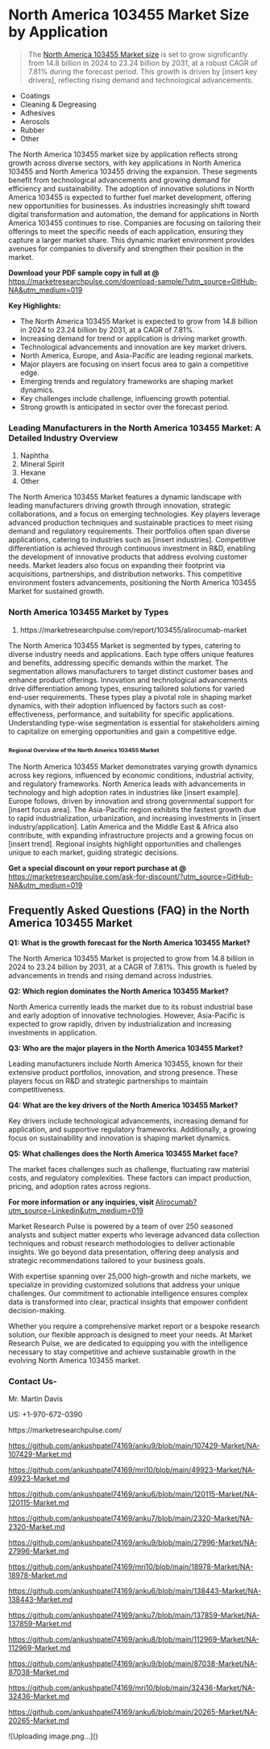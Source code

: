 <h1>North America 103455 Market&nbsp;Size by Application</h1><blockquote><p>The <a href="https://marketresearchpulse.com/download-sample/?utm_source=GitHub-NA&amp;utm_medium=019">North America 103455 Market size</a> is set to grow significantly from 14.8 billion in 2024 to 23.24 billion by 2031, at a robust CAGR of 7.81% during the forecast period. This growth is driven by [insert key drivers], reflecting rising demand and technological advancements.</p></blockquote><ul><li>Coatings<li> Cleaning & Degreasing<li> Adhesives<li> Aerosols<li> Rubber<li> Other</li></ul><p>The North America 103455 market size by application reflects strong growth across diverse sectors, with key applications in North America 103455 and North America 103455 driving the expansion. These segments benefit from technological advancements and growing demand for efficiency and sustainability. The adoption of innovative solutions in North America 103455 is expected to further fuel market development, offering new opportunities for businesses. As industries increasingly shift toward digital transformation and automation, the demand for applications in North America 103455 continues to rise. Companies are focusing on tailoring their offerings to meet the specific needs of each application, ensuring they capture a larger market share. This dynamic market environment provides avenues for companies to diversify and strengthen their position in the market.</p><p><strong>Download your PDF sample copy in full at @ </strong><a href="https://marketresearchpulse.com/download-sample/?utm_source=GitHub-NA&amp;utm_medium=019">https://marketresearchpulse.com/download-sample/?utm_source=GitHub-NA&amp;utm_medium=019</a></p><p><strong>Key Highlights: </strong></p><ul><li>The North America 103455 Market is expected to grow from 14.8 billion in 2024 to 23.24 billion by 2031, at a CAGR of 7.81%.</li><li>Increasing demand for trend or application is driving market growth.</li><li>Technological advancements and innovation are key market drivers.</li><li>North America, Europe, and Asia-Pacific are leading regional markets.</li><li>Major players are focusing on insert focus area to gain a competitive edge.</li><li>Emerging trends and regulatory frameworks are shaping market dynamics.</li><li>Key challenges include challenge, influencing growth potential.</li><li>Strong growth is anticipated in sector over the forecast period.</li></ul><h3>Leading Manufacturers in the North America 103455 Market: A Detailed Industry Overview</h3><ol><li>Naphtha<li> Mineral Spirit<li> Hexane<li> Other</li></ol><div class="flex max-w-full flex-col flex-grow"><div class="min-h-8 text-message flex w-full flex-col items-end gap-2 whitespace-normal break-words [.text-message+&amp;]:mt-5" dir="auto" data-message-author-role="assistant" data-message-id="fd8432e4-4910-450d-b182-61b7bfb0a01f" data-message-model-slug="gpt-4o"><div class="flex w-full flex-col gap-1 empty:hidden first:pt-[3px]"><div class="markdown prose w-full break-words dark:prose-invert light"><p>The North America 103455 Market features a dynamic landscape with leading manufacturers driving growth through innovation, strategic collaborations, and a focus on emerging technologies. Key players leverage advanced production techniques and sustainable practices to meet rising demand and regulatory requirements. Their portfolios often span diverse applications, catering to industries such as [insert industries]. Competitive differentiation is achieved through continuous investment in R&amp;D, enabling the development of innovative products that address evolving customer needs. Market leaders also focus on expanding their footprint via acquisitions, partnerships, and distribution networks. This competitive environment fosters advancements, positioning the North America 103455 Market for sustained growth.</p></div></div></div></div><h3>North America 103455 Market by Types</h3><ol><li>https://marketresearchpulse.com/report/103455/alirocumab-market</li></ol><div class="flex max-w-full flex-col flex-grow"><div class="min-h-8 text-message flex w-full flex-col items-end gap-2 whitespace-normal break-words [.text-message+&amp;]:mt-5" dir="auto" data-message-author-role="assistant" data-message-id="084470be-0bb7-4664-bddf-5156b4f41249" data-message-model-slug="gpt-4o-mini"><div class="flex w-full flex-col gap-1 empty:hidden first:pt-[3px]"><div class="markdown prose w-full break-words dark:prose-invert light"><p>The North America 103455 Market is segmented by types, catering to diverse industry needs and applications. Each type offers unique features and benefits, addressing specific demands within the market. The segmentation allows manufacturers to target distinct customer bases and enhance product offerings. Innovation and technological advancements drive differentiation among types, ensuring tailored solutions for varied end-user requirements. These types play a pivotal role in shaping market dynamics, with their adoption influenced by factors such as cost-effectiveness, performance, and suitability for specific applications. Understanding type-wise segmentation is essential for stakeholders aiming to capitalize on emerging opportunities and gain a competitive edge.</p></div></div></div></div><h3><span style="font-size: 11px;">Regional Overview of the North America 103455 Market</span></h3><div class="flex max-w-full flex-col flex-grow"><div class="min-h-8 text-message flex w-full flex-col items-end gap-2 whitespace-normal break-words [.text-message+&amp;]:mt-5" dir="auto" data-message-author-role="assistant" data-message-id="e9038762-ce64-4e30-91c9-9bd413514231" data-message-model-slug="gpt-4o-mini"><div class="flex w-full flex-col gap-1 empty:hidden first:pt-[3px]"><div class="markdown prose w-full break-words dark:prose-invert light"><p>The North America 103455 Market demonstrates varying growth dynamics across key regions, influenced by economic conditions, industrial activity, and regulatory frameworks. North America leads with advancements in technology and high adoption rates in industries like [insert example]. Europe follows, driven by innovation and strong governmental support for [insert focus area]. The Asia-Pacific region exhibits the fastest growth due to rapid industrialization, urbanization, and increasing investments in [insert industry/application]. Latin America and the Middle East &amp; Africa also contribute, with expanding infrastructure projects and a growing focus on [insert trend]. Regional insights highlight opportunities and challenges unique to each market, guiding strategic decisions.</p></div></div></div></div><p><strong>Get a special discount on your report purchase at @ </strong><a href="https://marketresearchpulse.com/ask-for-discount/?utm_source=GitHub-NA&amp;utm_medium=019">https://marketresearchpulse.com/ask-for-discount/?utm_source=GitHub-NA&amp;utm_medium=019</a></p><h2>Frequently Asked Questions (FAQ) in the North America 103455 Market</h2><p><strong>Q1: What is the growth forecast for the North America 103455 Market?</strong></p><p>The North America 103455 Market is projected to grow from 14.8 billion in 2024 to 23.24 billion by 2031, at a CAGR of 7.81%. This growth is fueled by advancements in trends and rising demand across industries.</p><p><strong>Q2: Which region dominates the North America 103455 Market?</strong></p><p>North America currently leads the market due to its robust industrial base and early adoption of innovative technologies. However, Asia-Pacific is expected to grow rapidly, driven by industrialization and increasing investments in application.</p><p><strong>Q3: Who are the major players in the North America 103455 Market?</strong></p><p>Leading manufacturers include North America 103455, known for their extensive product portfolios, innovation, and strong presence. These players focus on R&amp;D and strategic partnerships to maintain competitiveness.</p><p><strong>Q4: What are the key drivers of the North America 103455 Market?</strong></p><p>Key drivers include technological advancements, increasing demand for application, and supportive regulatory frameworks. Additionally, a growing focus on sustainability and innovation is shaping market dynamics.</p><p><strong>Q5: What challenges does the North America 103455 Market face?</strong></p><p>The market faces challenges such as challenge, fluctuating raw material costs, and regulatory complexities. These factors can impact production, pricing, and adoption rates across regions.</p><p><strong>For more information or any inquiries, visit&nbsp;</strong><a href="Alirocumab?utm_source=Linkedin&utm_medium=019">Alirocumab?utm_source=Linkedin&utm_medium=019</a></p><p>Market Research Pulse is powered by a team of over 250 seasoned analysts and subject matter experts who leverage advanced data collection techniques and robust research methodologies to deliver actionable insights. We go beyond data presentation, offering deep analysis and strategic recommendations tailored to your business goals.</p><p>With expertise spanning over 25,000 high-growth and niche markets, we specialize in providing customized solutions that address your unique challenges. Our commitment to actionable intelligence ensures complex data is transformed into clear, practical insights that empower confident decision-making.</p><p>Whether you require a comprehensive market report or a bespoke research solution, our flexible approach is designed to meet your needs. At Market Research Pulse, we are dedicated to equipping you with the intelligence necessary to stay competitive and achieve sustainable growth in the evolving North America 103455 market.</p><h3><strong>Contact Us-</strong></h3><p>Mr. Martin Davis</p><p>US: +1-970-672-0390</p><p>https://marketresearchpulse.com/</p><p><a href="https://github.com/ankushpatel74169/anku9/blob/main/107429-Market/NA-107429-Market.md">https://github.com/ankushpatel74169/anku9/blob/main/107429-Market/NA-107429-Market.md</a></p><p><a href="https://github.com/ankushpatel74169/mri10/blob/main/49923-Market/NA-49923-Market.md">https://github.com/ankushpatel74169/mri10/blob/main/49923-Market/NA-49923-Market.md</a></p><p><a href="https://github.com/ankushpatel74169/anku6/blob/main/120115-Market/NA-120115-Market.md">https://github.com/ankushpatel74169/anku6/blob/main/120115-Market/NA-120115-Market.md</a></p><p><a href="https://github.com/ankushpatel74169/anku7/blob/main/2320-Market/NA-2320-Market.md">https://github.com/ankushpatel74169/anku7/blob/main/2320-Market/NA-2320-Market.md</a></p><p><a href="https://github.com/ankushpatel74169/anku9/blob/main/27996-Market/NA-27996-Market.md">https://github.com/ankushpatel74169/anku9/blob/main/27996-Market/NA-27996-Market.md</a></p><p><a href="https://github.com/ankushpatel74169/mri10/blob/main/18978-Market/NA-18978-Market.md">https://github.com/ankushpatel74169/mri10/blob/main/18978-Market/NA-18978-Market.md</a></p><p><a href="https://github.com/ankushpatel74169/anku6/blob/main/138443-Market/NA-138443-Market.md">https://github.com/ankushpatel74169/anku6/blob/main/138443-Market/NA-138443-Market.md</a></p><p><a href="https://github.com/ankushpatel74169/anku7/blob/main/137859-Market/NA-137859-Market.md">https://github.com/ankushpatel74169/anku7/blob/main/137859-Market/NA-137859-Market.md</a></p><p><a href="https://github.com/ankushpatel74169/anku8/blob/main/112969-Market/NA-112969-Market.md">https://github.com/ankushpatel74169/anku8/blob/main/112969-Market/NA-112969-Market.md</a></p><p><a href="https://github.com/ankushpatel74169/anku9/blob/main/87038-Market/NA-87038-Market.md">https://github.com/ankushpatel74169/anku9/blob/main/87038-Market/NA-87038-Market.md</a></p><p><a href="https://github.com/ankushpatel74169/mri10/blob/main/32436-Market/NA-32436-Market.md">https://github.com/ankushpatel74169/mri10/blob/main/32436-Market/NA-32436-Market.md</a></p><p><a href="https://github.com/ankushpatel74169/anku6/blob/main/20265-Market/NA-20265-Market.md">https://github.com/ankushpatel74169/anku6/blob/main/20265-Market/NA-20265-Market.md</a></p>
![Uploading image.png…]()
